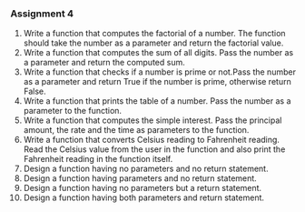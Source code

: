 <h3><b>Assignment 4</b></h3>
<ol>	
<li>Write a function that computes the factorial of a number. The function should take the number as a parameter and return the factorial value.</li>
<li>Write a function that computes the sum of all digits. Pass the number as a parameter and return the computed sum.</li>
<li>Write a function that checks if a number is prime or not.Pass the number as a parameter and return True if the number is prime, otherwise return False.</li>
<li>Write a function that prints the table of a number. Pass the number as a parameter to the function.</li>
<li>Write a function that computes the simple interest. Pass the principal amount, the rate and the time as parameters to the function.</li>
<li>Write a function that converts Celsius reading to Fahrenheit reading. Read the Celsius value from the user in the function and also print the Fahrenheit reading in the function itself.</li>
<li>Design a function having no parameters and no return statement.</li>
<li>Design a function having parameters and no return statement.</li>
<li>Design a function having no parameters but a return statement.</li>
<li>Design a function having both parameters and return statement.</li>
</ol>
